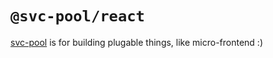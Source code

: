 # `@svc-pool/react`

[svc-pool](https://github.com/svc-pool/svc-pool/) is for building plugable things, like micro-frontend :)
